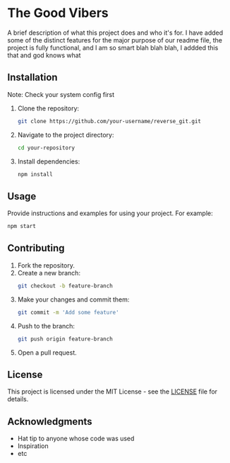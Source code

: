 # The Good Vibers

A brief description of what this project does and who it's for.
I have added some of the distinct features for the major purpose of our readme file, the project is fully functional,
and I am so smart blah blah blah, I addded this that and god knows what

## Installation

Note: Check your system config first

1. Clone the repository:

    ```sh
    git clone https://github.com/your-username/reverse_git.git
    ```
2. Navigate to the project directory:
   ```sh
   cd your-repository
   ```
3. Install dependencies:
   ```sh
   npm install
   ```

## Usage

Provide instructions and examples for using your project. For example:

```sh
npm start
```

## Contributing

1. Fork the repository.
2. Create a new branch:
   ```sh
   git checkout -b feature-branch
   ```
3. Make your changes and commit them:
   ```sh
   git commit -m 'Add some feature'
   ```
4. Push to the branch:
   ```sh
   git push origin feature-branch
   ```
5. Open a pull request.

## License

This project is licensed under the MIT License - see the [LICENSE](LICENSE) file for details.

## Acknowledgments

- Hat tip to anyone whose code was used
- Inspiration
- etc
